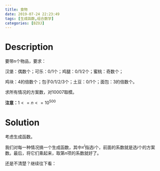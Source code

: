 ```yaml
---
title: 食物
date: 2019-07-24 22:23:49
tags: [生成函数,组合数学]
categories: [BZOJ]
---
```


# Description

要带n个物品，要求：

汉堡：偶数个；可乐：0/1个；鸡腿：0/1/2个；蜜桃：奇数个；

鸡块：4的倍数个；包子0/1/2/3个；土豆：0/1个；面包：3的倍数个。

求所有情况的方案数，对10007取模。

**注意：**$1<=n<=10^{500}$

<!--more-->

# Solution

考虑生成函数。

我们对每一种情况搞一个生成函数，其中$x^i$指选i个，前面的系数就是选$i$个的方案数。最后，将它们乘起来，取第$n$项的系数就好了。

还是不清楚？继续往下看：


